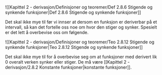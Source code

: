 ![[Kapittel 2 - derivasjon/Definisjoner og teoremer/Def 2.8.6 Stigende og synkende funksjoner|Def 2.8.6 Stigende og synkende funksjoner]]

Det skal ikke mye til før vi innser at dersom en funksjon er deriverbar på et intervall, så kan det fortelle oss noe om hvor den stiger og synker. Spesielt er det lett å overbevise oss om følgende.

![[Kapittel 2 - derivasjon/Definisjoner og teoremer/Teo 2.8.12 Stigende og synkende funksjoner|Teo 2.8.12 Stigende og synkende funksjoner]]


Det skal ikke mye til for å overbevise seg om at funksjoner med derivert lik 0 overalt verken synker eller stiger. De må være [[Kapittel 2 - derivasjon/2.8.2 Konstante funksjoner|konstante funksjoner]].
